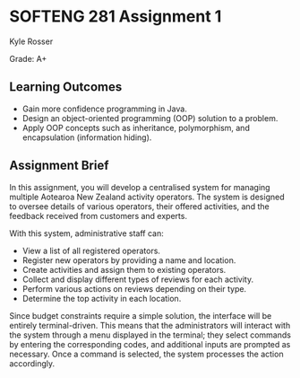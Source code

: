 # SOFTENG 281 Assignment 1
Kyle Rosser

Grade: A+

## Learning Outcomes

- Gain more confidence programming in Java.
- Design an object-oriented programming (OOP) solution to a problem.
- Apply OOP concepts such as inheritance, polymorphism, and encapsulation (information hiding).

## Assignment Brief

  In this assignment, you will develop a centralised system for managing multiple Aotearoa New Zealand activity operators. The system is designed to oversee details of various operators, their offered activities, and the feedback received from customers and experts.

  With this system, administrative staff can:
- View a list of all registered operators.
- Register new operators by providing a name and location.
- Create activities and assign them to existing operators.
- Collect and display different types of reviews for each activity.
- Perform various actions on reviews depending on their type.
- Determine the top activity in each location.

Since budget constraints require a simple solution, the interface will be entirely terminal-driven. This means that the administrators will interact with the system through a menu displayed in the terminal; they select commands by entering the corresponding codes, and additional inputs are prompted as necessary. Once a command is selected, the system processes the action accordingly.
